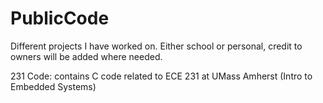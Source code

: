 # PublicCode
Different projects I have worked on. Either school or personal, credit to owners will be added where needed.

231 Code: contains C code related to ECE 231 at UMass Amherst (Intro to Embedded Systems)
